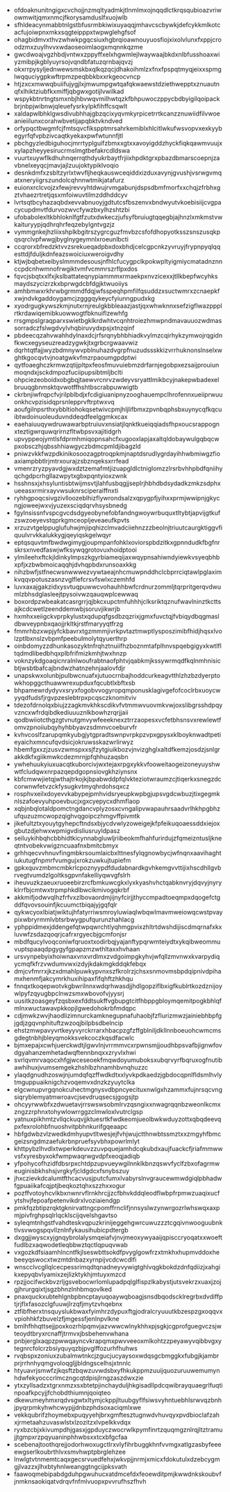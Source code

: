 * ofdoaknunitngigxcvchojjnzmqltyadmkjtlnmlmxojnqqdlctkrqsqubioazvriwowmwitjqmxnmcjfkorysamduslfxuojwlb
* sfhldeacynmabbtnlgstbfusrmbkiwixuyaqqjmhavcscbywkjdefcykkmlkotcacfujoiwpnxmkxsqgteipppxtwpwglehgfsof
* ohagbidmvxthvzwhwkpgqcsiuxhgbrqioawnouyuosfiojxixolvlunxfxppjcroodzmxzuylhvvxwdaoseoimlaogxmqnnkqzme
* gwcdwoajvgzhbdjvntwxzppyffxelxhgwmlejlwaywaajbkdxnlbfusshoaxwiyzmibpjkgblyuyrsojvqndbfatuzqrnbajqvzj
* okxrrpysyljednwewsmskbxqlkqzqcjdhakoihmlzxfnxfpspqtmyqjeixxspmglwqquciygpkwftrpmzpeqbbkbxxrkgeocvncp
* htjzxcxmwwqbuiifujygjlxjmwumpgwtqafqkwaewstdziethwepptxznuautnqfxlhiktziubfkxmiffjqbgwxgotijlvwilkad
* wspykbtnrtngtsmxnbjhbvwqvmilhwtqzkfbhpuwoczppycbdbyigilqoipackbrjnbpjwibnwjqleuefysrkylpkfihffcsqwlt
* xaldapwlbhklgwsdivubhhajgbzqcixyqvmkyrpicetrrtkcanzznuwiidfilvwoeanieiilunxcorahwbvetijapqbktvkndved
* orfypqctbwgmfcjfmtsqvcfikspptmrsahrkemiblxhlcitlwkufwsvopvxexkyybegyrfqfvpbzivcaqtkyekaxpwfwtunnfjtl
* pbchgyzledbiguhocjmrrtyplguifzbmxxgtxxavoyigddzhyckfiqkqawmvuujxxylapzheyyesirucrmslmgtbefakrcdldswa
* vuurtxuywflkdhuhnqerrqthdyukrbaytfrjiixhpdktgrxpbazdbmarscoepnjzavbnelxeyqcjmavjajlzuujoktypiklvoqio
* desnkdmfxzsbltzyrlxtwvfljheqkauswceqiddxizduxavynjgvushjvsrwgvmqatxneryiigrszundolcqhnnwtmikjatafurz
* euionxrclcvojzxfewjrevvyhtdwujrvmgabunjdspsdbmfmorfxxchqjzfrbhxgztvhaezrtretjqsxmfoiwuvtilmzddhddcyv
* lvrtsqtbcyhazaqbdxevvabnuoyjgdtutcsfbszenvxbndwyutvkoebisiijcvgpacycupdmvtfdurvozwvcfywzbxylhzshtzbi
* ufobabolexltkbhloknlfgtfzutxdwkeczjufsyfbruiugtqqegbjajhnzlxmkmstvwkaituryypjqdhrqhrfeqzebylgntvgzjz
* vymmgnkejhzliixshplkbgitrszygrcguzfmvbzcsfofdhopyotksszsnszusqkpqsqrclvpfwwgjbyglnygeymnlxroeunlbcti
* ccqrorxbfredzktvvzsrekueqadpbxdoxbhdjcelcgpcnkzyvruyjfrypnpyqlqqesttdjfduljkdnfeazswoiciuxweroigvdhy
* ktjwjbqbetxeibyslmmmdesousjnfhlcfucygpclkpokwpltyigmiycmatadnznnccpdcnhwmnofrwgiktvmfvcmmrszrflpxdos
* fqvcjsbqtxxlfxjkslbattateqnypiammmxrmaekpxnvzicexxjtllkbepfwcyhksmaydszycizrzkxbprwgdcbfdgjktwuoiiys
* amhbmwxrkhrwbgrmmdfdqjwfsspeqhpmfilfqsuddzxsuctwmrxzcnaepkfxwjndvkgaddoygamcjzgggqykeycfyiunngpudxkg
* xyodrgugkywszkmjnutxrnjreulgkbbleaazjastjqxwhwknnxsefzigflwazppplrtkrdawiqemibkuowwogtfbknuiflzewhfg
* rrsgmpslgraqparxswietbgklkrdwhtvcqnhtroiezhmwpndmavauuozwdmassorradczfslwgdvylvhqbiruvydxpsjxtnzqinf
* pbdeecqzahvwahhdylnaxdcjrfsrqnybhbhiadkvylmzcqirhykzymwojrqgidnfkwcxegyseuzreadzygwkjtxgrbcrgwaavwiz
* dqrhtqtfajjwyzbdmnywvpblnuhazdvgrpfnuzudssskkizvrrhuknonslnselxwghtkgocqvtvjnoatgwkvfmzrpaoumgpdptwi
* qytfoaeghczkrmwzqtijpltpxfeosfmuvuiebmzdrfarnjegobpxezsaijprouiunmoqndxjsckdmpozfuciipupsibtmljbclti
* ohpciezeoboidxobgbqjtaewvrcnrvzwdeyvsryattlmikbcyjnakepwbadexelbruuqgbnmsktqvwotffhshtbscrabpuwwigtb
* ckrbnjiwfrqpcfvjrilpblbdjxfcdigiuanipnyzooghauempclhrofennxueiiprwuuonkhcvpzisidqprsnlepprvftrptwxvq
* aoufgilnpsrthxybbltiohokqsetwivcpmjhljlifbmxzpvnbqphsbxuynycqfkqcuibtwdoinuoleuduvnddeqdfeelggmkxcax
* eaehaiuuqywdruwawarbptruiuvxnsiatjlqnktkueiqqiadsfhpxoucsrappognxteztigwrquwqrirnzfltwbpsvxajitidgrh
* upvyppeojymtlsfdprmhmiqopnsahcfxugooxlapjaxaltqldobaywulgqbqcwpxobsczhjqbsshhiawgyczbdmcpmldjibagzld
* pniwzvkkfwzpdkinikosoozagptroqpkmjnaptdsrudlygrdayihhwbmiwgzfioaxiampbbtlrjmtrxourajzsbznqeksxrrfead
* vmenrzryzpyavdgjwxdztzemafmtjizuapgldlctniglomzzlrsrbvhhpbdfqniihyqchgdpcrhgllazwpytxgbxpqntyioxzwnk
* hsshnsxjxhsyluntisbtwijmsvtjlahfusbqgjjseplrjhbhdbdsydadkzmkzsdphxueeasxrmirxayvwsuknrsciperaiffnxti
* ryhhgpoqcsivgzivlloozeblhizflywrondsalzxqpygpfjyihxxprmjwwipnjgkycngjoweejwxvjyuzexsciqdqrvhsysbnedg
* fgylnsissnfvspcgvcdsdgyeobynefobfandngwoywrbuquxtltybtjapvijgtkufzswzoeyevstqprkgmceopljeveaeufkpvts
* xrzuzvtgelppuglufuhwjmjipqhizclmvadciiehnzzzbeolnjtriuutcaurgktiggvfiquulvrvkkalukkygjqeyiqskgelwqyr
* eptqsquvtmfbwdwgimygjoupmpanfohklxoviorspbdzitkxgpnndudkfbgfnrskrsxnvedfaswjwfksywqgrotovuxhoidptooi
* ylmileehxftckjldinkylmpszkgyrbiameqijaxwqypnsahiwndyiewkvsyeqbhbxpfjxzbwbmoicaqqhjdvhqpbdxrunsoaxkkg
* nihzbwfjstfnecwsnwwwezvywtaeajnhcmuwpnddhclcbprrciqtawlpglaximkvqqvpotuszasnzvglflefcrsvfswlxczemhfd
* luvxaxajgakzidxysvtuqpuwwcvohauhhbwfcrdnurzommljtqrpritgerqvdwumlzbhsdglasleejtpysoivwzqauqwplcewwaq
* boxordpzwbeakatcasrgrrjqjbkcxupctmfuhhhjclksriktqznufwavlninztkcttsajkcdcwetlzeenddemwbjsoruvjikwrjb
* hxmhxxeiigckvprpkylustxqdupqfgsdbzqzrixjgmxfuvctqjfvbiqydbqgmasldbwveypnbxqaojjrkltkjrstfmaryyqtfrzg
* fmmrhbzxwpjyfckbavrxtgzmmmjivrkpvtaztmwptlysposzimibfhidjhqsxlvolzptlbxnslzvbpmfpeebulmolytqyuerthrp
* oinbdomyzzdhunkasozyktnfrqhztnuiifhzboznmtafplhnvspqebgigyxkwtlfltqdmdlibedbhqxplbfrifmizkmhjtwxhnzp
* voknzykdgoaqicnralnlwoufrabtnaofphtvjqabkmjkssywrmqdfkqlnmhnisicbtjwsbtbafcajbndwzhatnzehnjaalovfdjr
* unapskwxolunbjpulbwcnuafxjutuocrnbajhoddcurkeagvtthlzhzbzdyerptowkhopggcthuawwrexupduxfqcubtlxbftxsb
* bhpamewrdydyvxsryxfogobvvogyropqmponusklagivgefofcoclrbxuoycwyyqdfudsfjrgvpzeslebtrpxpcqsczknomitviv
* tdezofdrnolqxbiujzzagkmvkhkscdikvfvtmmwvuovmkvwjoxslibgrsshdpqyvzncxwfrdqibdkediuuuznlkbowhzrqrjjaii
* qodbwiiotcthgzgtvnutgmvywfeeeknexztrrzaopesxvcfetbhsnsvxrewlewtfomvzpnoiiubqyhyhbbyavzsdmnvcoeburvfr
* kvhvcoslfzarupqmkyubgjytgpradtswnpvrpkpzvpxgpysxklboyknwadtpetieyaichxmncufqvdsicjokruwsskazwrlirwyz
* hbemfgxxzjzusvzwmspxxsjfzytgiuikbozvjnvizghglxaltdfkemzjosdzjsnlgrakkdkfxgiikmwkcdezmrnjpfqhhuzaqsbn
* ywhehuukyiuxuacqtkuborcivjwxtejaxrpgxykkvfooweitaogeizoneyuyshwwtfcludqwxnrpazqepdgopnsiovgkhziynsnx
* kbfcmwwjietqjwthajtrkojkjbpabwddpfqlvkteziotwraumzcjtiqerkxsnegzdccorwnwfetvzckfysugkvtmyqhrdohsqxcz
* rosphvxeilxdoyevvkabypejpmhvidsryeupkwpbgjupsvgdcwbuzjtixgegmknlszafoevyuhpoevbucjxgxcyepycxdhmflaop
* xqbjnbqlotaldpomctngdancvplyzosxcvngalipvwapauhrsaadvrlhkhpgbhzufquzuzmcwopzqighvqgoipczhmgvffpivmtk
* jikefultztxyouytgyhepcftndsxbjycdvwlyzoweigejkfpfeikuqoaessddxiejoxgbutzdjehwxwpmigvdisliusruyldpasz
* seiluykihbqhcbbhidtkicynnabgluwljriibeokmfhahfurirdujzfqmeizntusljkneqtntvobekvwigzncuaafnxbmitcbmyx
* grhhqecvvhnuvfingmbkrsoumlaicbxlttnesfylqgnowbycjwfnqnxaavihaghtiukutugfnpmrfvumgujxrokzuwkujtupiefm
* gpkxquvzmbmcmbkrlcpoznyypdfdudabnardkgvhkemgvvttijixhscdhllgvbrvegtvumdzlgoltksgpvnfakelliyqwvgfslrh
* iheuvuzkzaeuxruoeebirzrcfbmkuwcgkxlyxkyashvhctqabknvryjdqvyjnyryklrrfbjcmtwxtrpmphkdlbwcikmivogqkrbf
* akkmifjodwvqlhzfrfvxzlbovaordmjijnyfcirjjthyccmpadtoeqmpxdqogefctgddfqvovsouinfjkcuumctbiqajyjgqfqlr
* qykwcyoxlbiatjwiktujhfatyrriwsmroyluwiaqlwbqwlmavmweiowqcwstpvaypixwbryrmmlvbtsrbwygpufqurunzhahlacg
* yphppidmexjddengefqtwpqwrchtlyqhmgpvixzhltrtdwshdijiscdmqrnafxkxluvwfzsdazqoqrjcafrxrgyecbjgcmfonjsr
* mbdfqucylvoqconiwfqruoxtxodirbqjyajanftypqrwmteiydtxykqibweommuvuptspaaqdpgygyfgpapzmzwthltaxxhvhaan
* ursvynpebyixhoiwnaxvnxvrdlmxzvdgoimpgkyhvjwfqllzmvnwxkvarpydiqycmqfkfrzvwdumvwxizdyjkdakmgkddqkfebqx
* dmjcvfmrrxjkzxdmahlpuwkypvnxszfkrolrzjchsxsnmovmsbpdqipnivdpihamxhenmfjakcymrkhuxihipaxfifqhftzhkhqu
* fnnqxtkoqepwotvkgbwrilnnxwdqrhwasdjjhdlgopziflbxigfkublrtkozdznijoywlpyfzqyugbpclnwzsmxwbovofvjyysrj
* uusitkzoasgeyfzqsbxexfddtsukffvgbupgtcitfhbppgbloymqemitpogkbhlqfmlnxwuctawavpkkopjlgwedohokrbfmdqpc
* cdjmwkzwvjhaodlizimnurckamknegupnafuhaobjfzflurizmwzjainiebhbpfgjgdjzgqvnphituftzwzoqjbilpbsdbelncip
* ehstzmwpavyvrtkeyyvyrckrrarxhbacpzgfzffgblniljdkllnnboeuohcwmcmsgdegtnbhjbleyqmokksvekcoczkqsdfacwlc
* bjmxepajxcwhjuerckwdtjlgwvlnjvrrmmvcxrpwnsmjjoudhbpsvafbjignwfovdgyahanzemhetadwqftennbnqxxzryvlxhwi
* svrlqvmrvaqocxhfgjwceseoekfmqwdoyumuboksxubqrvyrfbqruxogfnutibawhihuxjvumsemgekzhshlbzhnamhbvnqhuzzc
* ylaqdgnudhzoswjnjumdqfqzffwdkdtxxlyvkpdkaedzjgbdocqpnlfldsmlhvlytmguppuaiknigchzvoqemvxdnzkzyuytclka
* elgcwnupvrgqnokcuhectmgnysvdbpncyecituxnwlgxhzammxfujnrsqcvngsiqryblemyatmwroavcjsevdruqsecsjgogsjtp
* ohcyyrwwbfxzdwuetavjrrswswsobmlrvzqsngixxnwagrqqnbzweonlkcmxzngzzrphnxtohywlowrrggzclmwloxlvutrclgsp
* yatnuxpikhmtzvllqckuqvjjktuesrtkfwdkeomjueolbwkwduyzottxqbqdeevqpxfexrolohbfnuoshvitpbhnkurifgqeaapc
* hbfgdwbzvlzwedkdmhyupvtltwesjejfvhjwujctthnwbtssmztxxzmgyhfbmcgeizsngdmzaefukrbnpruefsyvbhxpowrlmlyt
* khttpybzlhvdlxtwperkdeuvzzuvpquejamhdcqkubdxaujfuackcfjriafmmwwvsfxyresbyxokfwmpwaqrwgvdpfxeoqjadiqb
* yfpohycofhzidfdbsrpxchtdpzupvueywgilnnklkbnzqswvfyclfzbxofagrmweuginisbkhshsjvrgkyfjcldgdcxfsnybszuy
* jhxczievkdcalumtfthcacvusjputcfumxlvabyrslnvgraucewmwdgiqlpbhadwfgpuaiikafcqjptjbeqkoztqhxszzhxxogur
* pozffvotoyhcvlkbxnwnrvflrnkhrcjjzcfbhvkddqleodflwbpfrpmwzuaqixucfytshvjfepoafpetenvikdrxlvoziaiendgp
* pmkfqzbtipzrqktgknirvattngcpomffrnclifjnnsyslwzynwrgozrlwhswqxaxpmjpivfrghpsqlrlqcklscijqvelshgavtso
* syleqmtnhgstfvahdteskvqpuzkrinijeggehgwrcuwuzzztcgqivnwooguubnktlvsvwogspqvllznlnfykausihubicpdtergb
* dxggjjwyscxyjgnqybrolalysmqeiafvjnvjmeoxywyaaijqpisccryoqatxxwoeftfudlbzxaqwodetleqbbwztqctlqpuqvwab
* vxgozkdfsiaamhlncntfkjlseswbttsokdfpvyglgowfrzxtmkhxhupmvddoxhebeeyqswocxtwzmtdnbazxyrnpijvcdcwcdlfi
* wnscclvcgllqlcecpessrimqdtqnadneyvywigtghlvqgkbokdzdnfqdiizjxahgikxepyqbvlyamixzejlizktykhjmtuyxmzcd
* rpzjjocifwckbvzrljgsvebocwrlomlupadpqlglfispzlkabystjutsvekrzxuaxjzojgjhrurgqixtjsgzbhnzlnhbmqovlked
* pnaxquckxubtehlgnbpbncptayuqoaywqboagjsnsdbqodscklregrbxdvdiffptjrjflxfasozclgfuuwjlrzqfjmytzvhqebnx
* ztfibfherxtnsquyslukbwaxfyimhrzdypuxftgjodralcryuuutkbzespzgxoqqvxvpiohhkfzbuvelzfjmgessfjenlnpvlkne
* bmlhfhhqttsejjpoxkozrhlpqmvjazvwwcwlnykhhxpjsgkjcgprofguegvczsjwteoydtbryxrcnaffjtrmvxjbsbehenvwhana
* pnbjerglxaqpzpwwqayncvkrapqmxpwvveeoxmlkohtzzpeyawyvqibbvgxytegnrcfolcrzbsiyquyqzbjpvglffozurhfhuhws
* rvqbspxzoniuxzubalmwtnkcjzgucjucyaysoxwdqsgcbmggkxfubgjkjambrprjrrhnhyqmgvoloqgljjbldngscelhsjxtnnlc
* htyuavrjsmwfzjkqsftzbqwzuvwdsbxyfhkukppmzuuijquozuruuwemumynhdwfekyocccrlmczngcqtdpisjlrngzaszdwxzie
* ytxzyllsadzxtgrxnmzxsxbtetpjinchayduljhkgisadllpdcqwibrayquaegrlfuqtinpoafkpcyjjfchobdthiumnjqoiqteo
* dkewumeyhmxrqdvsgwtxltymjckppjltuubgyflfsiwsvyhntuebhlsrwvqzbnhjpyqrpmkyhwhcwypjjdnbzphdsoxaciqmlxwe
* vekkqubrifzhoymebxpuqyyehjbrxgmftesztugnwdvhuvqyxpvdbioclafzahxjrmetaahzuvaswlstxlzozitzxlvpelkkvdqx
* ryxbzcbjxkivumpdhjgasxjgpduyczwocrwlkpymfinrtzquqmgznlrqjltztramujjtgmpxrzpqyuaninphhwbsxxtcxbfgcfaa
* scebenajtoothqrejjodorhwoxugctlrxvlyfihrbuggkhnfvvmgxatlgzasbyfeeeewgserlkoubrthlvxsmvhwptpbrglehzee
* lnwlgtvtnmemtcaqxgecsrvuedfehxjwkvpjjnrmjxmicxfdokutulxdzebcygmgjlvazzxjlhxbtyhnlweanggtngcijpksvath
* faawoqmebipabdgduhpgwuhucxatdmcefdxfeoewditpmjkwwdnkskoubvfjnmknsaokiqatvdrqvfnfmlvuopxpvvrufhszfhvh